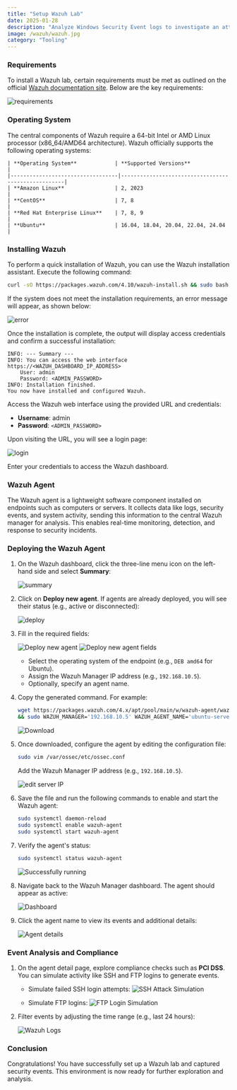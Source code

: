 ```yaml
---
title: "Setup Wazuh Lab"
date: 2025-01-28
description: "Analyze Windows Security Event logs to investigate an attempted RDP brute-force attack."
image: /wazuh/wazuh.jpg
category: "Tooling"
---
```


### Requirements 
To install a Wazuh lab, certain requirements must be met as outlined on the official [Wazuh documentation site](https://documentation.wazuh.com/current/quickstart.html). Below are the key requirements:

![requirements](/blog-images/wazuh/req.png)

### Operating System
The central components of Wazuh require a 64-bit Intel or AMD Linux processor (x86_64/AMD64 architecture). Wazuh officially supports the following operating systems:
```
| **Operating System**            | **Supported Versions**                              |
|----------------------------------|----------------------------------------------------|
| **Amazon Linux**                | 2, 2023                                            |
| **CentOS**                      | 7, 8                                               |
| **Red Hat Enterprise Linux**    | 7, 8, 9                                            |
| **Ubuntu**                      | 16.04, 18.04, 20.04, 22.04, 24.04                  |
```
### Installing Wazuh
To perform a quick installation of Wazuh, you can use the Wazuh installation assistant. Execute the following command:

```bash
curl -sO https://packages.wazuh.com/4.10/wazuh-install.sh && sudo bash ./wazuh-install.sh -a
```

If the system does not meet the installation requirements, an error message will appear, as shown below:

![error](/blog-images/wazuh/error.PNG)

Once the installation is complete, the output will display access credentials and confirm a successful installation:

```plaintext
INFO: --- Summary ---
INFO: You can access the web interface https://<WAZUH_DASHBOARD_IP_ADDRESS>
    User: admin
    Password: <ADMIN_PASSWORD>
INFO: Installation finished.
You now have installed and configured Wazuh.
```

Access the Wazuh web interface using the provided URL and credentials:
- **Username**: admin  
- **Password**: `<ADMIN_PASSWORD>`

Upon visiting the URL, you will see a login page:

![login](/blog-images/wazuh/login.PNG)

Enter your credentials to access the Wazuh dashboard.

### Wazuh Agent
The Wazuh agent is a lightweight software component installed on endpoints such as computers or servers. It collects data like logs, security events, and system activity, sending this information to the central Wazuh manager for analysis. This enables real-time monitoring, detection, and response to security incidents.

### Deploying the Wazuh Agent
1. On the Wazuh dashboard, click the three-line menu icon on the left-hand side and select **Summary**:

   ![summary](/blog-images/wazuh/summary.PNG)

2. Click on **Deploy new agent**. If agents are already deployed, you will see their status (e.g., active or disconnected):

   ![deploy](/blog-images/wazuh/diploy.PNG)

3. Fill in the required fields:

   ![Deploy new agent](/blog-images/wazuh/filldetails.PNG)
   ![Deploy new agent fields](/blog-images/wazuh/filldetails2.PNG)

   - Select the operating system of the endpoint (e.g., `DEB amd64` for Ubuntu).
   - Assign the Wazuh Manager IP address (e.g., `192.168.10.5`).
   - Optionally, specify an agent name.

4. Copy the generated command. For example:

   ```bash
   wget https://packages.wazuh.com/4.x/apt/pool/main/w/wazuh-agent/wazuh-agent_4.10.1-1_amd64.deb \
   && sudo WAZUH_MANAGER='192.168.10.5' WAZUH_AGENT_NAME='ubuntu-server' dpkg -i ./wazuh-agent_4.10.1-1_amd64.deb
   ```

   ![Download](/blog-images/wazuh/run-command.PNG)

5. Once downloaded, configure the agent by editing the configuration file:

   ```bash
   sudo vim /var/ossec/etc/ossec.conf
   ```

   Add the Wazuh Manager IP address (e.g., `192.168.10.5`).

   ![edit server IP](/blog-images/wazuh/setup-server-ip.PNG)

6. Save the file and run the following commands to enable and start the Wazuh agent:

   ```bash
   sudo systemctl daemon-reload
   sudo systemctl enable wazuh-agent
   sudo systemctl start wazuh-agent
   ```

7. Verify the agent's status:

   ```bash
   sudo systemctl status wazuh-agent
   ```

   ![Successfully running](/blog-images/wazuh/agent-setup.PNG)

8. Navigate back to the Wazuh Manager dashboard. The agent should appear as active:

   ![Dashboard](/blog-images/wazuh/agent-show.PNG)

9. Click the agent name to view its events and additional details:

   ![Agent details](/blog-images/wazuh/scrolldown.PNG)

### Event Analysis and Compliance
1. On the agent detail page, explore compliance checks such as **PCI DSS**. You can simulate activity like SSH and FTP logins to generate events.

   - Simulate failed SSH login attempts:
     ![SSH Attack Simulation](/blog-images/wazuh/attacks.PNG)

   - Simulate FTP logins:
     ![FTP Login Simulation](/blog-images/wazuh/ftp-login.PNG)

2. Filter events by adjusting the time range (e.g., last 24 hours):

   ![Wazuh Logs](/blog-images/wazuh/wazuh-logs.PNG)

### Conclusion
Congratulations! You have successfully set up a Wazuh lab and captured security events. This environment is now ready for further exploration and analysis.
